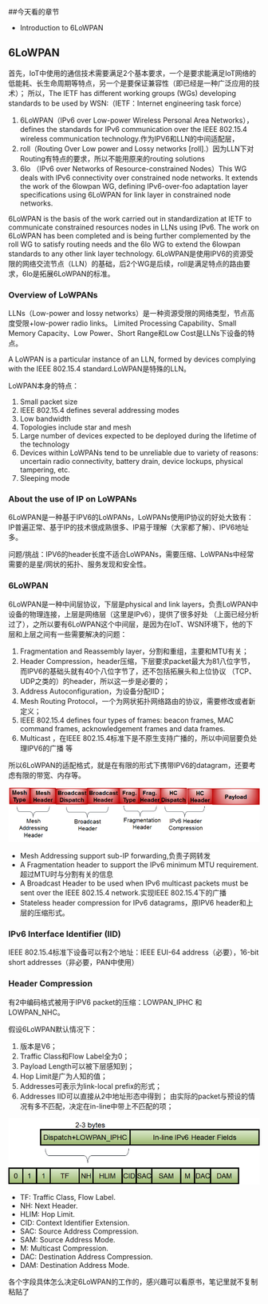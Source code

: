 ##今天看的章节
- Introduction to 6LoWPAN

## 6LoWPAN
首先，IoT中使用的通信技术需要满足2个基本要求，一个是要求能满足IoT网络的低能耗、长生命周期等特点，另一个是要保证兼容性（即已经是一种广泛应用的技术）；
所以，The IETF has different working groups (WGs) developing standards to be used by WSN:（IETF：Internet engineering task force）

1. 6LoWPAN（IPv6 over Low-power Wireless Personal Area Networks），defines the standards for IPv6 communication over the IEEE
802.15.4 wireless communication technology.作为IPV6和LLN的中间适配层，
2. roll（Routing Over Low power and Lossy networks [roll].）因为LLN下对Routing有特点的要求，所以不能用原来的routing solutions
3. 6lo （IPv6 over Networks of Resource-constrained Nodes）This WG deals with IPv6 connectivity over constrained node networks.
It extends the work of the 6lowpan WG, defining IPv6-over-foo adaptation layer specifications using 6LoWPAN for link layer 
in constrained node networks.

6LoWPAN is the basis of the work carried out in standardization at IETF to communicate constrained resources nodes in LLNs using IPv6.
The work on 6LoWPAN has been completed and is being further complemented by the roll WG to satisfy routing needs and the 6lo WG to 
extend the 6lowpan standards to any other link layer technology.
6LoWPAN是使用IPV6的资源受限的网络交流节点（LLN）的基础，后2个WG是后续，roll是满足特点的路由要求，6lo是拓展6LoWPAN的标准。

### Overview of LoWPANs
LLNs（Low-power and lossy networks）是一种资源受限的网络类型，节点高度受限+low-power radio links。
Limited Processing Capability、Small Memory Capacity、Low Power、Short Range和Low Cost是LLNs下设备的特点。

A LoWPAN is a particular instance of an LLN, formed by devices complying with the IEEE 802.15.4 standard.LoWPAN是特殊的LLN。

LoWPAN本身的特点：

1. Small packet size
2. IEEE 802.15.4 defines several addressing modes
3. Low bandwidth
4. Topologies include star and mesh
5. Large number of devices expected to be deployed during the lifetime of the technology
6. Devices within LoWPANs tend to be unreliable due to variety of reasons: uncertain radio connectivity, battery drain, 
device lockups, physical tampering, etc.
7. Sleeping mode

### About the use of IP on LoWPANs
6LoWPAN是一种基于IPV6的LoWPANs，LoWPANs使用IP协议的好处大致有：IP普遍正常、基于IP的技术很成熟很多、IP易于理解（大家都了解）、IPV6地址多。

问题/挑战：IPV6的header长度不适合LoWPANs，需要压缩、LoWPANs中经常需要的是星/网状的拓扑、服务发现和安全性。

### 6LoWPAN
6LoWPAN是一种中间层协议，下层是physical and link layers，负责LoWPAN中设备的物理连接，上层是网络层（这里是IPv6），提供了很多好处
（上面已经分析过了），之所以要有6LoWPAN这个中间层，是因为在IoT、WSN环境下，他的下层和上层之间有一些需要解决的问题：

1. Fragmentation and Reassembly layer，分割和重组，主要和MTU有关；
2. Header Compression，header压缩，下层要求packet最大为81八位字节，而IPV6的基础头就有40个八位字节了，还不包括拓展头和上位协议
（TCP、UDP之类的）的header，所以这一步是必要的；
3. Address Autoconfiguration，为设备分配IID；
4. Mesh Routing Protocol，一个为网状拓扑网络路由的协议，需要修改或者新定义；
5. IEEE 802.15.4 defines four types of frames: beacon frames, MAC command frames, acknowledgement frames and data frames.
6. Multicast ，在IEEE 802.15.4标准下是不原生支持广播的，所以中间层要负处理IPV6的广播
等

所以6LoWPAN的适配格式，就是在有限的形式下携带IPV6的datagram，还要考虑有限的带宽、内存等。

![6LoWPAN headers](https://raw.githubusercontent.com/adamchen233/Notes-for-IoT-in-5-days/master/pics/6LoWPAN%20headers.png)

- Mesh Addressing support sub-IP forwarding,负责子网转发
- A Fragmentation header to support the IPv6 minimum MTU requirement.超过MTU时与分割有关的信息
- A Broadcast Header to be used when IPv6 multicast packets must be sent over the IEEE 802.15.4 network.实现IEEE 802.15.4下的广播
- Stateless header compression for IPv6 datagrams，原IPV6 header和上层的压缩形式。

### IPv6 Interface Identifier (IID)

IEEE 802.15.4标准下设备可以有2个地址：IEEE EUI-64 address（必要），16-bit short addresses（非必要，PAN中使用）

### Header Compression
有2中编码格式被用于IPV6 packet的压缩：LOWPAN_IPHC 和 LOWPAN_NHC。

假设6LoWPAN默认情况下：

1. 版本是V6；
2. Traffic Class和Flow Label全为0；
3. Payload Length可以被下层感知到；
4. Hop Limit是广为人知的值；
5. Addresses可表示为link-local prefix的形式；
6. Addresses IID可以直接从2中地址形态中得到；
由实际的packet与预设的情况有多不匹配，决定在in-line中带上不匹配的项；

![Header Compression](https://raw.githubusercontent.com/adamchen233/Notes-for-IoT-in-5-days/master/pics/Header%20compression.png)
- TF: Traffic Class, Flow Label.
- NH: Next Header.
- HLIM: Hop Limit.
- CID: Context Identifier Extension.
- SAC: Source Address Compression.
- SAM: Source Address Mode.
- M: Multicast Compression.
- DAC: Destination Address Compression.
- DAM: Destination Address Mode.

各个字段具体怎么决定6LoWPAN的工作的，感兴趣可以看原书，笔记里就不复制粘贴了
